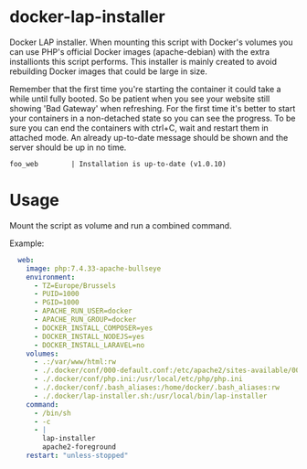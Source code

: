 # docker-lap-installer

Docker LAP installer. When mounting this script with Docker's volumes
you can use PHP's official Docker images (apache-debian) with the extra
installionts this script performs. This installer is mainly created to
avoid rebuilding Docker images that could be large in size.

Remember that the first time you're starting the container it could take
a while until fully booted. So be patient when you see your website still
showing 'Bad Gateway' when refreshing. For the first time it's better to
start your containers in a non-detached state so you can see the progress.
To be sure you can end the containers with ctrl+C, wait and restart them in
attached mode. An already up-to-date message should be shown and the server
should be up in no time.
```
foo_web        | Installation is up-to-date (v1.0.10)
```

# Usage

Mount the script as volume and run a combined command.

Example:
```yaml
  web:
    image: php:7.4.33-apache-bullseye
    environment:
      - TZ=Europe/Brussels
      - PUID=1000
      - PGID=1000
      - APACHE_RUN_USER=docker
      - APACHE_RUN_GROUP=docker
      - DOCKER_INSTALL_COMPOSER=yes
      - DOCKER_INSTALL_NODEJS=yes
      - DOCKER_INSTALL_LARAVEL=no
    volumes:
      - .:/var/www/html:rw
      - ./.docker/conf/000-default.conf:/etc/apache2/sites-available/000-default.conf
      - ./.docker/conf/php.ini:/usr/local/etc/php/php.ini
      - ./.docker/conf/.bash_aliases:/home/docker/.bash_aliases:rw
      - ./.docker/lap-installer.sh:/usr/local/bin/lap-installer
    command:
      - /bin/sh
      - -c
      - |
        lap-installer
        apache2-foreground
    restart: "unless-stopped"
```
